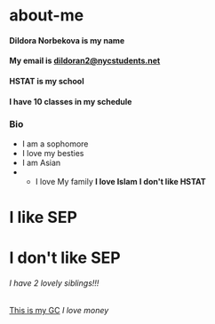 # about-me
#### Dildora Norbekova is my name
#### My email is dildoran2@nycstudents.net
#### HSTAT is my school
#### I have 10 classes in my schedule
### Bio
* I am a sophomore
* I love my besties
* I am Asian
* * I love  My family
**I love Islam**
**I don't like HSTAT**
# I like SEP
# I don't like SEP
###### I have 2 lovely siblings!!!
[This is my GC](https://classroom.google.com/u/0/c/NTg5NDk0MTQ0MzEy/a/NjM5MTgwMjY0ODIx/details)
_I love money_

